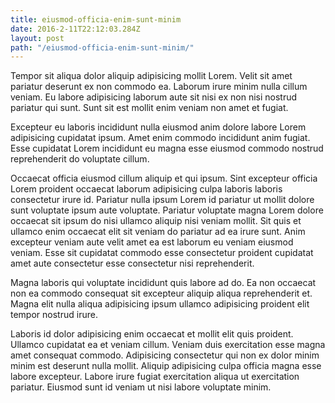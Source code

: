 ```yaml
---
title: eiusmod-officia-enim-sunt-minim
date: 2016-2-11T22:12:03.284Z
layout: post
path: "/eiusmod-officia-enim-sunt-minim/"
---
```


Tempor sit aliqua dolor aliquip adipisicing mollit Lorem. Velit sit amet pariatur deserunt ex non commodo ea. Laborum irure minim nulla cillum veniam. Eu labore adipisicing laborum aute sit nisi ex non nisi nostrud pariatur qui sunt. Sunt sit est mollit enim veniam non amet et fugiat.

Excepteur eu laboris incididunt nulla eiusmod anim dolore labore Lorem adipisicing cupidatat ipsum. Amet enim commodo incididunt anim fugiat. Esse cupidatat Lorem incididunt eu magna esse eiusmod commodo nostrud reprehenderit do voluptate cillum.

Occaecat officia eiusmod cillum aliquip et qui ipsum. Sint excepteur officia Lorem proident occaecat laborum adipisicing culpa laboris laboris consectetur irure id. Pariatur nulla ipsum Lorem id pariatur ut mollit dolore sunt voluptate ipsum aute voluptate. Pariatur voluptate magna Lorem dolore occaecat sit ipsum do nisi ullamco aliquip nisi veniam mollit. Sit quis et ullamco enim occaecat elit sit veniam do pariatur ad ea irure sunt. Anim excepteur veniam aute velit amet ea est laborum eu veniam eiusmod veniam. Esse sit cupidatat commodo esse consectetur proident cupidatat amet aute consectetur esse consectetur nisi reprehenderit.

Magna laboris qui voluptate incididunt quis labore ad do. Ea non occaecat non ea commodo consequat sit excepteur aliquip aliqua reprehenderit et. Magna elit nulla aliqua adipisicing ipsum ullamco adipisicing proident elit tempor nostrud irure.

Laboris id dolor adipisicing enim occaecat et mollit elit quis proident. Ullamco cupidatat ea et veniam cillum. Veniam duis exercitation esse magna amet consequat commodo. Adipisicing consectetur qui non ex dolor minim minim est deserunt nulla mollit. Aliquip adipisicing culpa officia magna esse labore excepteur. Labore irure fugiat exercitation aliqua ut exercitation pariatur. Eiusmod sunt id veniam ut nisi labore voluptate minim.